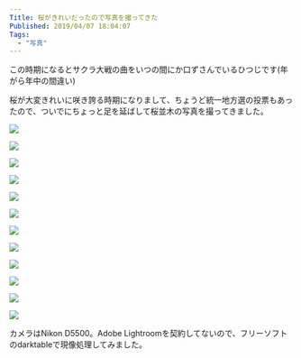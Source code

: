 ```yaml
---
Title: 桜がきれいだったので写真を撮ってきた
Published: 2019/04/07 18:04:07
Tags:
  - "写真"
---
```

この時期になるとサクラ大戦の曲をいつの間にか口ずさんでいるひつじです(年がら年中の間違い)  

<?# OEmbed "https://www.youtube.com/watch?v=gqxN7Y_HAb8" /?>

桜が大変きれいに咲き誇る時期になりまして、ちょうど統一地方選の投票もあったので、ついでにちょっと足を延ばして桜並木の写真を撮ってきました。  





![](20190407144554.jpg) 

![](20190407144746.jpg) 

![](20190407144843.jpg) 

![](20190407144919.jpg) 

![](20190407144938.jpg) 

![](20190407145201.jpg) 

![](20190407145241.jpg) 

![](20190407145335.jpg) 

![](20190407145335.jpg) 

![](20190407145557.jpg) 

![](20190407150544.jpg) 

![](20190407150019.jpg) 

カメラはNikon D5500。Adobe Lightroomを契約してないので、フリーソフトのdarktableで現像処理してみました。  

<?# OEmbed "https://www.darktable.org/" /?>

